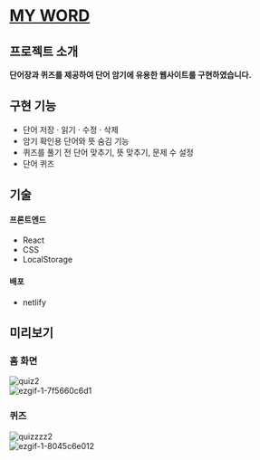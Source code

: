 # [MY WORD](배포링크)

## 프로젝트 소개
**단어장과 퀴즈를 제공하여 단어 암기에 유용한 웹사이트를 구현하였습니다.**

## 구현 기능
- 단어 저장 · 읽기 · 수정 · 삭제
- 암기 확인용 단어와 뜻 숨김 기능
- 퀴즈를 풀기 전 단어 맞추기, 뜻 맞추기, 문제 수 설정
- 단어 퀴즈


## 기술
#### 프론트엔드
- React  
- CSS  
- LocalStorage  

#### 배포
- netlify  

## 미리보기
### 홈 화면  
![quiz2](https://user-images.githubusercontent.com/96046698/204846354-24100897-6c40-4b08-b4ea-a3f3cb8c8247.png)  
![ezgif-1-7f5660c6d1](https://user-images.githubusercontent.com/96046698/204842957-837a81e1-2526-48bb-9505-209bb471c108.gif)  


### 퀴즈  
![quizzzz2](https://user-images.githubusercontent.com/96046698/204847050-6ba3a9aa-3ff9-4d12-922b-5c66b6a0db5c.png)  
![ezgif-1-8045c6e012](https://user-images.githubusercontent.com/96046698/204844074-d86a2d62-eed1-4dd6-b2cf-587f94e823d8.gif)  






